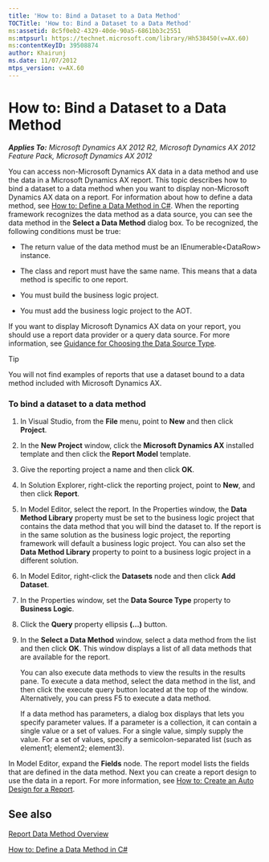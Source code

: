 ```yaml
---
title: 'How to: Bind a Dataset to a Data Method'
TOCTitle: 'How to: Bind a Dataset to a Data Method'
ms:assetid: 8c5f0eb2-4329-40de-90a5-6861bb3c2551
ms:mtpsurl: https://technet.microsoft.com/library/Hh538450(v=AX.60)
ms:contentKeyID: 39508874
author: Khairunj
ms.date: 11/07/2012
mtps_version: v=AX.60
---
```


# How to: Bind a Dataset to a Data Method 


_**Applies To:** Microsoft Dynamics AX 2012 R2, Microsoft Dynamics AX 2012 Feature Pack, Microsoft Dynamics AX 2012_

You can access non-Microsoft Dynamics AX data in a data method and use the data in a Microsoft Dynamics AX report. This topic describes how to bind a dataset to a data method when you want to display non-Microsoft Dynamics AX data on a report. For information about how to define a data method, see [How to: Define a Data Method in C\#](how-to-define-a-data-method-in-csharp.md). When the reporting framework recognizes the data method as a data source, you can see the data method in the **Select a Data Method** dialog box. To be recognized, the following conditions must be true:

  - The return value of the data method must be an IEnumerable\<DataRow\> instance.

  - The class and report must have the same name. This means that a data method is specific to one report.

  - You must build the business logic project.

  - You must add the business logic project to the AOT.

If you want to display Microsoft Dynamics AX data on your report, you should use a report data provider or a query data source. For more information, see [Guidance for Choosing the Data Source Type](guidance-for-choosing-the-data-source-type.md).


> [!TIP]
> <P>You will not find examples of reports that use a dataset bound to a data method included with Microsoft Dynamics AX.</P>



### To bind a dataset to a data method

1.  In Visual Studio, from the **File** menu, point to **New** and then click **Project**.

2.  In the **New Project** window, click the **Microsoft Dynamics AX** installed template and then click the **Report Model** template.

3.  Give the reporting project a name and then click **OK**.

4.  In Solution Explorer, right-click the reporting project, point to **New**, and then click **Report**.

5.  In Model Editor, select the report. In the Properties window, the **Data Method Library** property must be set to the business logic project that contains the data method that you will bind the dataset to. If the report is in the same solution as the business logic project, the reporting framework will default a business logic project. You can also set the **Data Method Library** property to point to a business logic project in a different solution.

6.  In Model Editor, right-click the **Datasets** node and then click **Add Dataset**.

7.  In the Properties window, set the **Data Source Type** property to **Business Logic**.

8.  Click the **Query** property ellipsis **(…)** button.

9.  In the **Select a Data Method** window, select a data method from the list and then click **OK**. This window displays a list of all data methods that are available for the report.
    
    You can also execute data methods to view the results in the results pane. To execute a data method, select the data method in the list, and then click the execute query button located at the top of the window. Alternatively, you can press F5 to execute a data method.
    
    If a data method has parameters, a dialog box displays that lets you specify parameter values. If a parameter is a collection, it can contain a single value or a set of values. For a single value, simply supply the value. For a set of values, specify a semicolon-separated list (such as element1; element2; element3).

In Model Editor, expand the **Fields** node. The report model lists the fields that are defined in the data method. Next you can create a report design to use the data in a report. For more information, see [How to: Create an Auto Design for a Report](how-to-create-an-auto-design-for-a-report.md).

## See also

[Report Data Method Overview](report-data-method-overview.md)

[How to: Define a Data Method in C\#](how-to-define-a-data-method-in-csharp.md)

